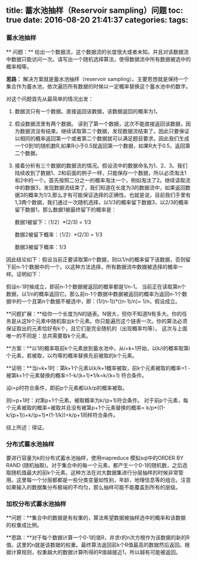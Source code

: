 title: 蓄水池抽样（Reservoir sampling）问题
toc: true
date: 2016-08-20 21:41:37
categories:
tags: 
---

### 蓄水池抽样
** 问题：** 给出一个数据流，这个数据流的长度很大或者未知。并且对该数据流中数据只能访问一次。请写出一个随机选择算法，使得数据流中所有数据被选中的概率相等。

**思路：** 解决方案就是蓄水池抽样（reservoir sampling）。主要思想就是保持一个集合作为蓄水池，依次遍历所有数据的时候以一定概率替换这个蓄水池中的数字。

对这个问题首先从最简单的情况出发：

1. 数据流只有一个数据。直接返回该数据，该数据返回的概率为1。
2. 假设数据流里有两个数据。  读到了第一个数据，这次不能直接返回该数据，因为数据流没有结束。继续读取第二个数据，发现数据流结束了。因此只要保证以相同的概率返回第一个或者第二个数据就可以满足题目要求。因此我们生成一个0到1的随机数R,如果R小于0.5就返回第一个数据，如果R大于0.5，返回第二个数据。
3. 接着分析有三个数据的数据流的情况。假设流中的数据命名为1、2、3。我们陆续收到了数据1、2和前面的例子一样，只能保存一个数据，所以必须淘汰1和2中的一个。首先按照二分之一的概率淘汰一个，例如淘汰了2。继续读取流中的数据3，发现数据流结束了，我们知道在长度为3的数据流中，如果返回数据3的概率为1/3,那么才有可能保证选择的正确性。也就是说，目前我们手里有1,3两个数据，我们通过一次随机选择，以1/3的概率留下数据3，以2/3的概率留下数据1，那么数据1被最终留下的概率是：

	数据1被留下：（1/2）*(2/3) = 1/3
	
	数据2被留下概率：（1/2）*(2/3) = 1/3
	
	数据3被留下概率：1/3
	
因此结论如下：假设当前正要读取第n个数据，则以1/n的概率留下该数据，否则留下前n-1个数据中的一个。以这种方法选择，所有数据流中数据被选择的概率一样。证明如下：

假设n-1时候成立，即前n-1个数据被返回的概率都是1/n-1。
当前正在读取第n个数据，以1/n的概率返回它。那么前n-1个数据中数据被返回的概率为返回n-1个数据中的一个且第n个数据不被选中，即：(1/(n-1))*((n-1)/n)= 1/n，假设成立。


**问题扩展：**给你一个长度为N的链表。N很大，但你不知道N有多大。你的任务是从这N个元素中随机取出k个元素。你只能遍历这个链表一次。你的算法必须保证取出的元素恰好有k个，且它们是完全随机的（出现概率均等）。
这次与上面唯一的不同是：总共需要取k个元素。

**方案：**以1的概率取前k个元素放到蓄水池中，从i=k+1开始，以k/i的概率取第i个元素，若被取，以均等的概率替换先前被取的k个元素。

**证明：**当i=k+1时：第k+1个元素以k/k+1概率被取，前k个元素被取的概率=1 - 被第k+1个元素替换的概率=1-k/(k+1)*1/k=k/(k+1) 符合条件。

设i=p时符合条件，即前p个元素都以k/p的概率被取。

则i=p+1时：对第p+1个元素，被取概率为k/(p+1)符合条件。 对于前p个元素，每个元素被取的概率=被取并且没有被第p+1个元素替换的概率= k/p*((1-k/(p+1))+k/(p+1)*(1-1/k))=k/p+1同样符合条件。

综上所述：得证。

### 分布式蓄水池抽样

要进行容量为k的分布式蓄水池抽样，使用mapreduce 模拟sql中的ORDER BY RAND (随机抽取)。对于集合中的每一个元素，都产生一个0-1的随机数，之后选取随机值最大的前k个元素。这种方法在对大数据集进行分层抽样的时候非常管用。这里每一个分层都都是一些分类变量如性别，年龄，地理信息等的组合。注意如果输入的数据集分布极端的不均匀，那么抽样可能不能覆盖到所有的层级。

### 加权分布式蓄水池抽样

**问题：**集合中的数据是有权重的，算法希望数据被抽样选中的概率和该数据的权重成比例。

**思路：**对于每个数据计算一个0-1的值R，并求r的n次方根作为该数据的新的R值。这里的n就是该数据的权重。最终算法返回前k个R值最高的数据然后返回。根据计算规则，权重越大的数据计算所得的R值越接近1，所以越有可能被返回。

    



